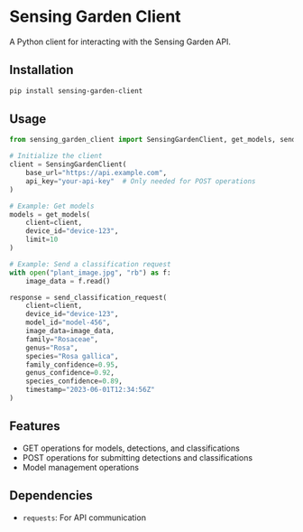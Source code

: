# Sensing Garden Client

A Python client for interacting with the Sensing Garden API.

## Installation

```bash
pip install sensing-garden-client
```

## Usage

```python
from sensing_garden_client import SensingGardenClient, get_models, send_classification_request

# Initialize the client
client = SensingGardenClient(
    base_url="https://api.example.com", 
    api_key="your-api-key"  # Only needed for POST operations
)

# Example: Get models
models = get_models(
    client=client,
    device_id="device-123",
    limit=10
)

# Example: Send a classification request
with open("plant_image.jpg", "rb") as f:
    image_data = f.read()

response = send_classification_request(
    client=client,
    device_id="device-123",
    model_id="model-456",
    image_data=image_data,
    family="Rosaceae",
    genus="Rosa",
    species="Rosa gallica",
    family_confidence=0.95,
    genus_confidence=0.92,
    species_confidence=0.89,
    timestamp="2023-06-01T12:34:56Z"
)
```

## Features

- GET operations for models, detections, and classifications
- POST operations for submitting detections and classifications
- Model management operations

## Dependencies

- `requests`: For API communication
